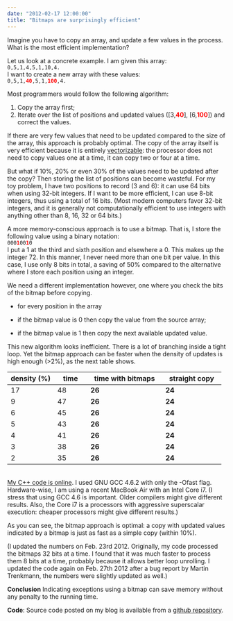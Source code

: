 ```yaml
---
date: "2012-02-17 12:00:00"
title: "Bitmaps are surprisingly efficient"
---
```




Imagine you have to copy an array, and update a few values in the process. What is the most efficient implementation?

Let us look at a concrete example. I am given this array:<br/>
<code>0,5,1,4,5,1,10,4.</code><br/>
I want to create a new array with these values:<br/>
<code>0,5,1,<span style="color:red;font-weight:bold;">40</span>,5,1,<span style="color:red;font-weight:bold;">100</span>,4.</code>

Most programmers would follow the following algorithm:

1. Copy the array first;
1. Iterate over the list of positions and updated values ([3,<span style="color:red;font-weight:bold;">40</span>], [6,<span style="color:red;font-weight:bold;">100</span>]) and correct the values.


If there are very few values that need to be updated compared to the size of the array, this approach is probably optimal. The copy of the array itself is very efficient because it is entirely [vectorizable](https://en.wikipedia.org/wiki/Vectorization_%28parallel_computing%29): the processor does not need to copy values one at a time, it can copy two or four at a time.

But what if 10%, 20% or even 30% of the values need to be updated after the copy? Then storing the list of positions can become wasteful. For my toy problem, I have two positions to record (3 and 6): it can use 64 bits when using 32-bit integers. If I want to be more efficient, I can use 8-bit integers, thus using a total of 16 bits. (Most modern computers favor 32-bit integers, and it is generally not computationally efficient to use integers with anything other than 8, 16, 32 or 64 bits.)

A more memory-conscious approach is to use a bitmap. That is, I store the following value using a binary notation:<br/>
<code>000<span style="color:red;font-weight:bold;">1</span>00<span style="color:red;font-weight:bold;">1</span>0</code><br/>
I put a 1 at the third and sixth position and elsewhere a 0. This makes up the integer 72. In this manner, I never need more than one bit per value. In this case, I use only 8 bits in total, a saving of 50% compared to the alternative where I store each position using an integer.

We need a different implementation however, one where you check the bits of the bitmap before copying.

- for every position in the array

- if the bitmap value is 0 then copy the value from the source array;
- if the bitmap value is 1 then copy the next available updated value.



This new algorithm looks inefficient. There is a lot of branching inside a tight loop. Yet the bitmap approach can be faster when the density of updates is high enough (>2%), as the next table shows. 

density (%)              |&nbsp;&nbsp;&nbsp;time&nbsp;&nbsp;&nbsp; |&nbsp;&nbsp;time with bitmaps&nbsp;&nbsp; |&nbsp;&nbsp;straight copy&nbsp;&nbsp; |
-------------------------|-------------------------|-------------------------|-------------------------|
17                       |48                       |__26__                   |__24__                   |
9                        |47                       |__26__                   |__24__                   |
6                        |45                       |__26__                   |__24__                   |
5                        |43                       |__26__                   |__24__                   |
4                        |41                       |__26__                   |__24__                   |
3                        |38                       |__26__                   |__24__                   |
2                        |35                       |__26__                   |__24__                   |


<a href="http://pastebin.com/fU18McyU"><br/>
My C++ code is online</a>. I used GNU GCC 4.6.2 with only the -Ofast flag. Hardware-wise, I am using a recent MacBook Air with an Intel Core i7. (I stress that using GCC 4.6 is important. Older compilers might give different results. Also, the Core i7 is a processors with aggressive superscalar execution: cheaper processors might give different results.)

As you can see, the bitmap approach is optimal: a copy with updated values indicated by a bitmap is just as fast as a simple copy (within 10%).

(I updated the numbers on Feb. 23rd 2012. Originally, my code processed the bitmaps 32 bits at a time. I found that it was much faster to process them 8 bits at a time, probably because it allows better loop unrolling. I updated the code again on Feb. 27th 2012 after a bug report by Martin Trenkmann, the numbers were slightly updated as well.)

__Conclusion__ Indicating exceptions using a bitmap can save memory without any penalty to the running time.

__Code__: Source code posted on my blog is available from a [github repository](https://github.com/lemire/Code-used-on-Daniel-Lemire-s-blog).

